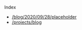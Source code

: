 Index

- [/blog/2020/09/28/placeholder](/blog/2020/09/28/placeholder)
- [/projects/blog](/projects/blog)